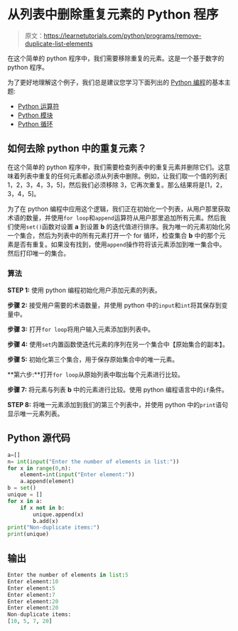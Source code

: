 # 从列表中删除重复元素的 Python 程序

> 原文：<https://learnetutorials.com/python/programs/remove-duplicate-list-elements>

在这个简单的 python 程序中，我们需要移除重复的元素。这是一个基于数字的 python 程序。

为了更好地理解这个例子，我们总是建议您学习下面列出的 [Python 编程](../ "Python tutorial")的基本主题:

*   [Python 运算符](../../python/python-operators "operators in python")
*   [Python 模块](../../python/python-modules-tutorials "python modules")
*   [Python 循环](../../python/python-loop-tutorials "Loops in python")

## 如何去除 python 中的重复元素？

在这个简单的 python 程序中，我们需要检查列表中的重复元素并删除它们。这意味着列表中重复的任何元素都必须从列表中删除。例如，让我们取一个值的列表[ 1，2，3，4，3，5]，然后我们必须移除 3，它再次重复。那么结果将是[1，2，3，4，5]。

为了在 python 编程中应用这个逻辑，我们正在初始化一个列表，从用户那里获取术语的数量，并使用`for loop`和`append`运算符从用户那里追加所有元素。然后我们使用`set()`函数对设置 **a** 到设置 **b** 的迭代值进行排序。我为唯一的元素初始化另一个集合，然后为列表中的所有元素打开一个 for 循环，检查集合 **b** 中的那个元素是否有重复。如果没有找到，使用`append`操作符将该元素添加到唯一集合中。然后打印唯一的集合。

### 算法

**STEP 1:** 使用 python 编程初始化用户添加元素的列表。

**步骤 2:** 接受用户需要的术语数量，并使用 python 中的`input`和`int`将其保存到变量中。

**步骤 3:** 打开`for loop`将用户输入元素添加到列表中。

**步骤 4:** 使用`set`内置函数使迭代元素的序列在另一个集合中【原始集合的副本】。

**步骤 5:** 初始化第三个集合，用于保存原始集合中的唯一元素。

**第六步:**打开`for loop`从原始列表中取出每个元素进行比较。

**步骤 7:** 将元素与列表 **b** 中的元素进行比较。使用 python 编程语言中的`if`条件。

**STEP 8:** 将唯一元素添加到我们的第三个列表中，并使用 python 中的`print`语句显示唯一元素列表。

## Python 源代码

```py
a=[]
n= int(input("Enter the number of elements in list:"))
for x in range(0,n):
    element=int(input("Enter element:"))
    a.append(element)
b = set()
unique = []
for x in a:
    if x not in b:
        unique.append(x)
        b.add(x)
print("Non-duplicate items:")
print(unique)

```

## 输出

```py
Enter the number of elements in list:5
Enter element:10
Enter element:5
Enter element:7
Enter element:20
Enter element:20
Non-duplicate items:
[10, 5, 7, 20]
```